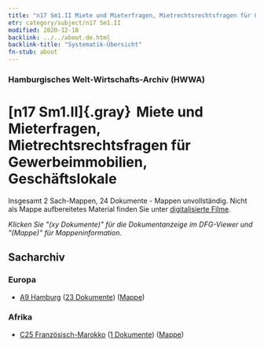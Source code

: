 ```yaml
---
title: "n17 Sm1.II Miete und Mieterfragen, Mietrechtsrechtsfragen für Gewerbeimmobilien, Geschäftslokale"
etr: category/subject/n17 Sm1.II
modified: 2020-12-18
backlink: ../../about.de.html
backlink-title: "Systematik-Übersicht"
fn-stub: about
---
```


### Hamburgisches Welt-Wirtschafts-Archiv (HWWA)
# [n17 Sm1.II]{.gray}&#8201; Miete und Mieterfragen, Mietrechtsrechtsfragen für Gewerbeimmobilien, Geschäftslokale&#160; 




Insgesamt 2 Sach-Mappen, 24 Dokumente - Mappen unvollständig.
Nicht als Mappe aufbereitetes Material finden Sie unter [digitalisierte Filme](/film/h1_sh).

_Klicken Sie "(xy Dokumente)" für die Dokumentanzeige im DFG-Viewer und "(Mappe)" für Mappeninformation._

## Sacharchiv




### Europa

- [A9 Hamburg](../../../geo/about.de.html#A9) (<a href="https://dfg-viewer.de/show/?tx_dlf[id]=https://pm20.zbw.eu/mets/sh/1409xx/140905/1452xx/145253/public.mets.de.xml" target="_blank">23 Dokumente</a>) ([Mappe](http://purl.org/pressemappe20/folder/sh/140905,145253))

### Afrika

- [C25 Französisch-Marokko](../../../geo/about.de.html#C25) (<a href="https://dfg-viewer.de/show/?tx_dlf[id]=https://pm20.zbw.eu/mets/sh/1413xx/141358/1452xx/145253/public.mets.de.xml" target="_blank">1 Dokumente</a>) ([Mappe](http://purl.org/pressemappe20/folder/sh/141358,145253))


